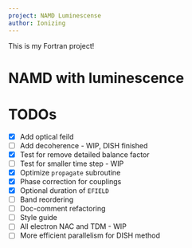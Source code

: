 ```yaml
---
project: NAMD Luminescense
author: Ionizing
---
```


This is my Fortran project!

# NAMD with luminescence

# TODOs

- [X] Add optical feild
- [ ] Add decoherence - WIP, DISH finished
- [X] Test for remove detailed balance factor
- [ ] Test for smaller time step - WIP
- [X] Optimize `propagate` subroutine
- [X] Phase correction for couplings
- [X] Optional duration of `EFIELD`
- [ ] Band reordering
- [ ] Doc-comment refactoring
- [ ] Style guide
- [ ] All electron NAC and TDM - WIP
- [ ] More efficient parallelism for DISH method
